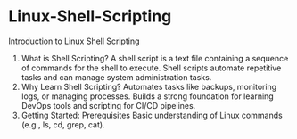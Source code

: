 # Linux-Shell-Scripting
Introduction to Linux Shell Scripting
1. What is Shell Scripting?
A shell script is a text file containing a sequence of commands for the shell to execute.
Shell scripts automate repetitive tasks and can manage system administration tasks.
2. Why Learn Shell Scripting?
Automates tasks like backups, monitoring logs, or managing processes.
Builds a strong foundation for learning DevOps tools and scripting for CI/CD pipelines.
3. Getting Started: Prerequisites
Basic understanding of Linux commands (e.g., ls, cd, grep, cat).
